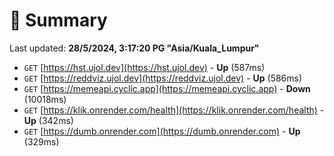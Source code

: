 # 📖 Summary
Last updated: **28/5/2024, 3:17:20 PG "Asia/Kuala_Lumpur"**

- `GET` [https://hst.ujol.dev](https://hst.ujol.dev) - **Up** (587ms)
- `GET` [https://reddviz.ujol.dev](https://reddviz.ujol.dev) - **Up** (586ms)
- `GET` [https://memeapi.cyclic.app](https://memeapi.cyclic.app) - **Down** (10018ms)
- `GET` [https://klik.onrender.com/health](https://klik.onrender.com/health) - **Up** (342ms)
- `GET` [https://dumb.onrender.com](https://dumb.onrender.com) - **Up** (329ms)
